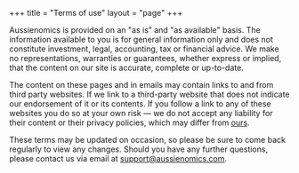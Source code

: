 +++
title = "Terms of use"
layout = "page"
+++

Aussienomics is provided on an "as is" and "as available" basis. The information available to you is for general information only and does not constitute investment, legal, accounting, tax or financial advice. We make no representations, warranties or guarantees, whether express or implied, that the content on our site is accurate, complete or up-to-date.

The content on these pages and in emails may contain links to and from third party websites. If we link to a third-party website that does not indicate our endorsement of it or its contents. If you follow a link to any of these websites you do so at your own risk — we do not accept any liability for their content or their privacy policies, which may differ from [ours](/privacy).

<!-- You are solely responsible for properly cancelling your account. An email or phone request to cancel your account is not considered cancellation. You can cancel your account at any time by clicking on the "Account" link in the global navigation bar on the top of the screen. On mobile devices it is located in the expandable menu on the top-right. The link is only visible to users signed in to our website.

Refunds are provided at our discretion and only for exceptional circumstances. -->

These terms may be updated on occasion, so please be sure to come back regularly to view any changes. Should you have any further questions, please contact us via email at support@aussienomics.com.

